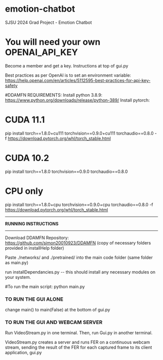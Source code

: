# emotion-chatbot
SJSU 2024 Grad Project - Emotion Chatbot

# You will need your own OPENAI_API_KEY
Become a member and get a key. Instructions at top of gui.py

Best practices as per OpenAI is to set an environment variable:
https://help.openai.com/en/articles/5112595-best-practices-for-api-key-safety



#DDAMFN REQUIREMENTS:
Install python 3.8.9: https://www.python.org/downloads/release/python-389/ 
Install pytorch:

# CUDA 11.1
pip install torch==1.8.0+cu111 torchvision==0.9.0+cu111 torchaudio==0.8.0 -f https://download.pytorch.org/whl/torch_stable.html

# CUDA 10.2
pip install torch==1.8.0 torchvision==0.9.0 torchaudio==0.8.0

# CPU only
pip install torch==1.8.0+cpu torchvision==0.9.0+cpu torchaudio==0.8.0 -f https://download.pytorch.org/whl/torch_stable.html

************************
**RUNNING INSTRUCTIONS**
************************
Download DDAMFN Repository: https://github.com/simon20010923/DDAMFN
(copy of necessary folders provided in installHelp folder)

Paste ./networks/ and ./pretrained/ into the main code folder (same folder as main.py)

run installDependancies.py -- this should install any necessary modules on your system.

#To run the main script:
python main.py

### TO RUN THE GUI ALONE ####
change main() to main(False) at the bottom of gui.py

### TO RUN THE GUI AND WEBCAM SERVER #####

Run VideoStream.py in one terminal. Then, run Gui.py in another terminal.

VideoStream.py creates a server and runs FER on a continuous webcam stream, sending the result of the FER for each captured frame to its client application, gui.py
